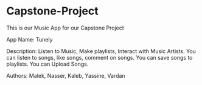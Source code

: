 # Capstone-Project
 This is our Music App for our Capstone Project


App Name: Tunely

Description: Listen to Music, Make playlists, Interact with Music Artists.
You can listen to songs, like songs, comment on songs. You can save songs to playlists.
You can Upload Songs.

Authors: Malek, Nasser, Kaleb, Yassine, Vardan
